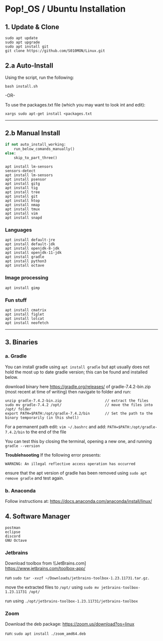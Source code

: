 # Pop!\_OS / Ubuntu Installation
 
## 1. Update & Clone  
    sudo apt update
    sudo apt upgrade
    sudo apt install git
    git clone https://github.com/S010MON/Linux.git
   
## 2.a Auto-Install
Using the script, run the following:

    bash install.sh
 
-OR- 

To use the packages.txt file (which you may want to look int and edit):

    xargs sudo apt-get install <packages.txt

-----------------------------------------
    
## 2.b Manual Install
```python
if not auto_install_working: 
    run_below_comands_manually()
else:
    skip_to_part_three()
```
    apt install lm-sensors
    sensors-detect
    apt install lm-sensors
    apt install psensor
    apt install gitg
    apt install tig
    apt install tree
    apt install git
    apt install htop
    apt install nmap
    apt install tmux
    apt install vim
    apt install snapd

### Languages
    apt install default-jre
    apt install default-jdk
    apt install openjdk-8-jdk
    apt install openjdk-11-jdk
    apt install gradle
    apt install python3
    apt install octave

 ### Image processing
    apt install gimp

 ### Fun stuff
    apt install cmatrix
    apt install figlet
    apt install lolcat
    apt install neofetch

-----------------------------------------

## 3. Binaries

   ### a. Gradle
   You can install gradle using `apt install gradle` but apt usually does not hold the most up to date gradle version; this can be found and installed below. 
   
   download binary here https://gradle.org/releases/ of gradle-7.4.2-bin.zip (most recent at time of writing) then navigate to folder and run:
   
```
unzip gradle-7.4.2-bin.zip                    // extract the files
sudo mv gradle-7.4.2 /opt/                    // move the files into /opt/ folder
export PATH=$PATH:/opt/gradle-7.4.2/bin       // Set the path to the binary temporarily (in this shell)
```
For a permanent path edit: `vim ~/.bashrc`
and add: `PATH=$PATH:/opt/gradle-7.4.2/bin` to the end of the file

You can test this by closing the terminal, opening a new one, and running `gradle --version`

**Troublehsooting** If the following error presents:
```
WARNING: An illegal reflective access operation has occurred
```
ensure that the apt version of gradle has been removed using `sudo apt remove gradle` and test again. 

   ### b. Anaconda
   Follow instructions at: https://docs.anaconda.com/anaconda/install/linux/
      
## 4.   Software Manager
  
    postman
    eclipse
    discord
    GNU Octave
    
   ### Jetbrains
 
   Download toolbox from ![JetBrains.com] https://www.jetbrains.com/toolbox-app/
   
   run `sudo tar -xvzf ~/Downloads/jetbrains-toolbox-1.23.11731.tar.gz.`
  
   move the extracted files to `/opt/` using `sudo mv jetbrains-toolbox-1.23.11731 /opt/`
   
   run using `./opt/jetbrains-toolbox-1.23.11731/jetbrains-toolbox`
  
   ### Zoom
   Download the deb package: https://zoom.us/download?os=linux
   
   run: `sudo apt install ./zoom_amd64.deb`
    
    

    
